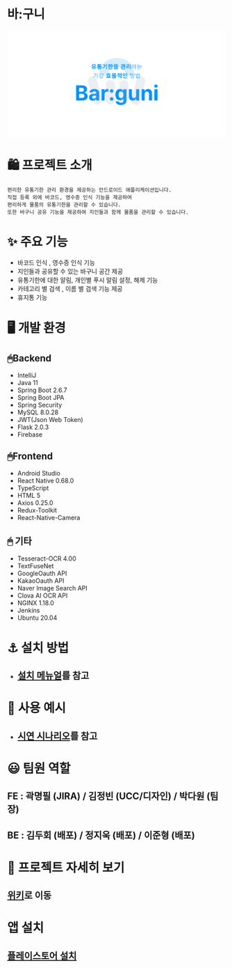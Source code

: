 # 바:구니

<img src="README.assets/main.png">

# 🛍️ 프로젝트 소개

```
편리한 유통기한 관리 환경을 제공하는 안드로이드 애플리케이션입니다.
직접 등록 외에 바코드, 영수증 인식 기능을 제공하여
편리하게 물품의 유통기한을 관리할 수 있습니다.
또한 바구니 공유 기능을 제공하여 지인들과 함께 물품을 관리할 수 있습니다.
```

# ✨ 주요 기능

- 바코드 인식 , 영수증 인식 기능
- 지인들과 공유할 수 있는 바구니 공간 제공
- 유통기한에 대한 알림, 개인별 푸시 알림 설정, 해제 기능
- 카테고리 별 검색 , 이름 별 검색 기능 제공
- 휴지통 기능

# 🖥️ 개발 환경

## 🖱**Backend**

- IntelliJ
- Java 11
- Spring Boot 2.6.7
- Spring Boot JPA
- Spring Security
- MySQL 8.0.28
- JWT(Json Web Token)
- Flask 2.0.3
- Firebase

## 🖱**Frontend**

- Android Studio
- React Native 0.68.0
- TypeScript
- HTML 5
- Axios 0.25.0
- Redux-Toolkit
- React-Native-Camera

## 🖱 **기타**

- Tesseract-OCR 4.00
- TextFuseNet
- GoogleOauth API
- KakaoOauth API
- Naver Image Search API
- Clova AI OCR API
- NGINX 1.18.0
- Jenkins
- Ubuntu 20.04

# ⚓ 설치 방법

- ## [설치 메뉴얼](exec/%EB%B9%8C%EB%93%9C%20%EB%B0%8F%20%EB%B0%B0%ED%8F%AC%20%EB%AC%B8%EC%84%9C.md)를 참고

# 📱 사용 예시

- ## [시연 시나리오](exec/%EC%8B%9C%EC%97%B0%20%EC%8B%9C%EB%82%98%EB%A6%AC%EC%98%A4.md)를 참고

# 😃 팀원 역할

## **FE** : **곽명필** (JIRA) / **김정빈** (UCC/디자인) / **박다원** (팀장)

## **BE** : **김두회** (배포) / **정지욱** (배포) / **이준형** (배포)

# 👀 프로젝트 자세히 보기

## [위키](../../wikis/home)로 이동

# 앱 설치

## [플레이스토어 설치](https://play.google.com/store/apps/details?id=com.kongkong.barguniapp)
